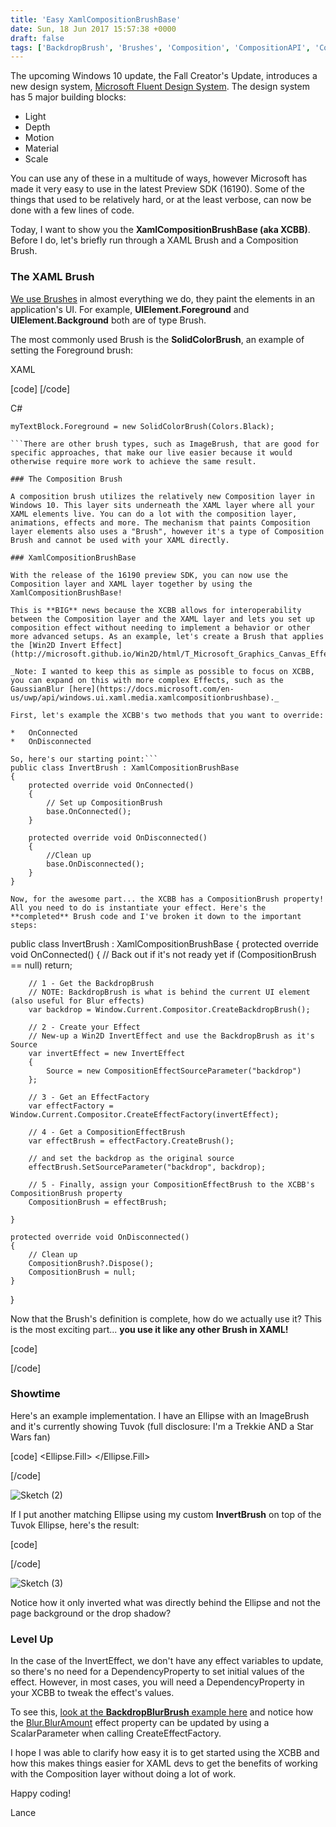 ```yaml
---
title: 'Easy XamlCompositionBrushBase'
date: Sun, 18 Jun 2017 15:57:38 +0000
draft: false
tags: ['BackdropBrush', 'Brushes', 'Composition', 'CompositionAPI', 'CompositionEffect', 'Fall Creators Update', 'ImageBrush', 'Interoperability', 'SolidColorBrush', 'tutorial', 'UWP', 'Win2D', 'windows 10', 'windows10', 'xaml', 'XamlCompositionBrushBase', 'XCBB']
---
```


The upcoming Windows 10 update, the Fall Creator's Update, introduces a new design system, [Microsoft Fluent Design System](http://fluent.microsoft.com/). The design system has 5 major building blocks:

*   Light
*   Depth
*   Motion
*   Material
*   Scale

You can use any of these in a multitude of ways, however Microsoft has made it very easy to use in the latest Preview SDK (16190). Some of the things that used to be relatively hard, or at the least verbose, can now be done with a few lines of code.

Today, I want to show you the **XamlCompositionBrushBase (aka XCBB)**. Before I do, let's briefly run through a XAML Brush and a Composition Brush.

### The XAML Brush

[We use Brushes](https://docs.microsoft.com/en-us/windows/uwp/graphics/using-brushes) in almost everything we do, they paint the elements in an application's UI. For example, **UIElement.Foreground** and **UIElement.Background** both are of type Brush.

The most commonly used Brush is the **SolidColorBrush**, an example of setting the Foreground brush:

XAML

\[code\] <TextBlock x:Name="myTextBlock" Foreground="Black"/> \[/code\]

C#

```
myTextBlock.Foreground = new SolidColorBrush(Colors.Black);

```There are other brush types, such as ImageBrush, that are good for specific approaches, that make our live easier because it would otherwise require more work to achieve the same result.

### The Composition Brush

A composition brush utilizes the relatively new Composition layer in Windows 10. This layer sits underneath the XAML layer where all your XAML elements live. You can do a lot with the composition layer, animations, effects and more. The mechanism that paints Composition layer elements also uses a "Brush", however it's a type of Composition Brush and cannot be used with your XAML directly.

### XamlCompositionBrushBase

With the release of the 16190 preview SDK, you can now use the Composition layer and XAML layer together by using the XamlCompositionBrushBase!

This is **BIG** news because the XCBB allows for interoperability between the Composition layer and the XAML layer and lets you set up composition effect without needing to implement a behavior or other more advanced setups. As an example, let's create a Brush that applies the [Win2D Invert Effect](http://microsoft.github.io/Win2D/html/T_Microsoft_Graphics_Canvas_Effects_InvertEffect.htm),

_Note: I wanted to keep this as simple as possible to focus on XCBB, you can expand on this with more complex Effects, such as the GaussianBlur [here](https://docs.microsoft.com/en-us/uwp/api/windows.ui.xaml.media.xamlcompositionbrushbase)._

First, let's example the XCBB's two methods that you want to override:

*   OnConnected
*   OnDisconnected

So, here's our starting point:```
public class InvertBrush : XamlCompositionBrushBase
{
    protected override void OnConnected()
    {
        // Set up CompositionBrush
        base.OnConnected();
    }

    protected override void OnDisconnected()
    {
        //Clean up
        base.OnDisconnected();
    }
}

Now, for the awesome part... the XCBB has a CompositionBrush property! All you need to do is instantiate your effect. Here's the **completed** Brush code and I've broken it down to the important steps:

```
public class InvertBrush : XamlCompositionBrushBase
{
    protected override void OnConnected()
    {
        // Back out if it's not ready yet
        if (CompositionBrush == null) return;

        // 1 - Get the BackdropBrush
        // NOTE: BackdropBrush is what is behind the current UI element (also useful for Blur effects)
        var backdrop = Window.Current.Compositor.CreateBackdropBrush();

        // 2 - Create your Effect
        // New-up a Win2D InvertEffect and use the BackdropBrush as it's Source
        var invertEffect = new InvertEffect
        {
            Source = new CompositionEffectSourceParameter("backdrop")
        };

        // 3 - Get an EffectFactory
        var effectFactory = Window.Current.Compositor.CreateEffectFactory(invertEffect);

        // 4 - Get a CompositionEffectBrush
        var effectBrush = effectFactory.CreateBrush();

        // and set the backdrop as the original source
        effectBrush.SetSourceParameter("backdrop", backdrop);

        // 5 - Finally, assign your CompositionEffectBrush to the XCBB's CompositionBrush property
        CompositionBrush = effectBrush;

    }

    protected override void OnDisconnected()
    {
        // Clean up
        CompositionBrush?.Dispose();
        CompositionBrush = null;
    }
}

Now that the Brush's definition is complete, how do we actually use it? This is the most exciting part... **you use it like any other Brush in XAML!**

\[code\]

<Grid>
    <Grid.Background>
        <brushes:InvertBrush />
    </Grid.Background>
</Grid>

\[/code\]

### Showtime

Here's an example implementation. I have an Ellipse with an ImageBrush and it's currently showing Tuvok (full disclosure: I'm a Trekkie AND a Star Wars fan)

\[code\]
<Ellipse x:Name="ImageEllipse">
    <Ellipse.Fill>
        <ImageBrush ImageSource="{Binding SelectedCharacter.ImagePath}" Stretch="UniformToFill" />
    </Ellipse.Fill>
</Ellipse>

\[/code\]

![Sketch (2)](/wp-content/uploads/2017/06/sketch-2.png)

If I put another matching Ellipse using my custom **InvertBrush** on top of the Tuvok Ellipse, here's the result:

\[code\]

<Ellipse x:Name="ImageEllipse">
    <Ellipse.Fill>
        <ImageBrush ImageSource="{Binding SelectedCharacter.ImagePath}" Stretch="UniformToFill" />
    </Ellipse.Fill>
</Ellipse>
<Ellipse>
    <Ellipse.Fill>
        <strong><brushes:InvertBrush /></strong>
    </Ellipse.Fill>
</Ellipse>

\[/code\]

![Sketch (3)](/wp-content/uploads/2017/06/sketch-3.png)

Notice how it only inverted what was directly behind the Ellipse and not the page background or the drop shadow?

### **Level Up**

In the case of the InvertEffect, we don't have any effect variables to update, so there's no need for a DependencyProperty to set initial values of the effect. However, in most cases, you will need a DependencyProperty in your XCBB to tweak the effect's values.

To see this, [look at the **BackdropBlurBrush** example here](https://docs.microsoft.com/en-us/uwp/api/windows.ui.xaml.media.xamlcompositionbrushbase#examples) and notice how the [Blur.BlurAmount](http://microsoft.github.io/Win2D/html/P_Microsoft_Graphics_Canvas_Effects_GaussianBlurEffect_BlurAmount.htm) effect property can be updated by using a ScalarParameter when calling CreateEffectFactory.

I hope I was able to clarify how easy it is to get started using the XCBB and how this makes things easier for XAML devs to get the benefits of working with the Composition layer without doing a lot of work.

Happy coding!

Lance


```
```